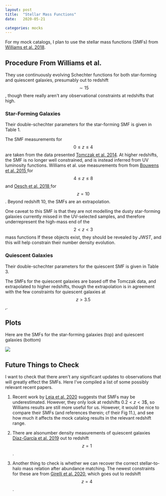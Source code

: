 ```yaml
---
layout: post
title:  "Stellar Mass Functions"
date:   2020-05-21

categories: mocks
---
```



For my mock catalogs, I plan to use the stellar mass functions (SMFs) from <a href="https://ui.adsabs.harvard.edu/abs/2018ApJS..236...33W/abstract"> Williams et al. 2018</a>.


## Procedure From Williams et al.

They use continuously evolving Schechter functions for both star-forming and quiescent galaxies, presumably out to redshift $$\sim 15$$, though there really aren't any observational constraints at redshifts that high.

### Star-Forming Galaxies

Their double-schechter parameters for the star-forming SMF is given in Table 1.

The SMF measurements for $$0 \le z \le 4$$ are taken from the data presented <a href="https://ui.adsabs.harvard.edu/abs/2014ApJ...783...85T"> Tomczak et al. 2014</a>. At higher redshifts, the SMF is no longer well constrained, and is instead inferred from UV luminosity functions. Williams et al. use measurements from from <a href="https://ui.adsabs.harvard.edu/abs/2015ApJ...803...34B/abstract">Bouwens et al. 2015 </a> for $$4 \leq z \leq 8$$ and  <a href="https://ui.adsabs.harvard.edu/abs/2018ApJ...855..105O/abstract">Oesch et al. 2018 </a> for $$z=10$$. Beyond redshift 10, the SMFs are an extrapolation.

One caveat to this SMF is that they are not modelling the dusty star-forming galaxies currently missed in the UV-selected samples, and therefore underrepresent the high-mass end of the $$2<z<3$$ mass functions If these objects exist, they should be revealed by *JWST*, and this will help constrain their number density evolution.



### Quiescent Galaxies

Their double-schechter parameters for the quiescent SMF is given in Table 3.

The SMFs for the quiescent galaxies are based off the Tomczak data, and extrapolated to higher redshifts, though the extrapolation is in agreement with the few constraints for quiescent galaxies at $$z>3.5$$,.


## Plots

Here are the SMFs for the star-forming galaxies (top) and quiescent galaxies (bottom)

<img src="{{ site.baseurl }}/assets/plots/20200521_SMF_Williams.png">


## Future Things to Check

I want to check that there aren't any significant updates to observations that will greatly effect the SMFs. Here I've compiled a list of some possibly relevant recent papers.

1) Recent work by <a href="https://ui.adsabs.harvard.edu/abs/2020ApJ...893..111L/abstract">Leja et al. 2020</a> suggests that SMFs may be underestimated. However, they only look at redshifts $0.2<z<3$$, so Williams results are still more useful for us. However, it would be nice to compare their SMFs (and references therein; cf their Fig 11.), and see how much it affects the mock catalog results in the relevant redshift range.

2) There are alsonumber density measurements of quiescent galaxies <a href="https://ui.adsabs.harvard.edu/abs/2019A%26A...631A.157D/abstract">Díaz-García et al. 2019</a> out to redshift $$z=1$$.

3) Another thing to check is whether we can recover the correct stellar-to-halo mass relation after abundance matching. The newest constraints for these are from <a href="https://ui.adsabs.harvard.edu/abs/2020A%26A...634A.135G/abstract">Girelli et al. 2020<a>, which goes out to redshift $$z=4$$.
